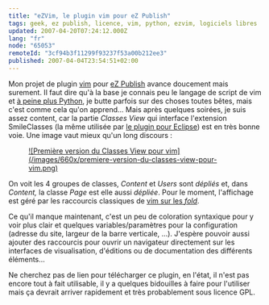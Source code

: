 ```yaml
---
title: "eZVim, le plugin vim pour eZ Publish"
tags: geek, ez publish, licence, vim, python, ezvim, logiciels libres
updated: 2007-04-20T07:24:12.000Z
lang: "fr"
node: "65053"
remoteId: "3cf94b3f11299f93237f53a00b212ee3"
published: 2007-04-04T23:54:51+02:00
---
```

 
Mon projet de plugin [vim]() pour [eZ Publish]() avance doucement mais surement. Il faut dire qu'à la base je connais peu le langage de script de vim et [à peine plus Python](/post/vers-un-plugin-ezvim), je butte parfois sur des choses toutes bêtes, mais c'est comme cela qu'on apprend... Mais après quelques soirées, je suis assez content, car la partie *Classes View* qui interface l'extension SmileClasses (la même utilisée par [le plugin pour Eclipse](http://smile-ez-plugin.sourceforge.net/)) est en très bonne voie. Une image vaut mieux qu'un long discours :

 


<figure class="object-center"><a href="/images/premiere-version-du-classes-view-pour-vim.png">![Première version du Classes View pour vim](/images/660x/premiere-version-du-classes-view-pour-vim.png)
</a></figure>




 
On voit les 4 groupes de classes, *Content* et *Users* sont *dépliés* et, dans *Content,* la classe *Page* est elle aussi *dépliée*. Pour le moment, l'affichage est géré par les raccourcis classiques de [vim sur les *fold*](http://www.vim.org/htmldoc/fold.html).

 
Ce qu'il manque maintenant, c'est un peu de coloration syntaxique pour y voir plus clair et quelques variables/paramètres pour la configuration (adresse du site, largeur de la barre verticale, ...). J'espère pouvoir aussi ajouter des raccourcis pour ouvrir un navigateur directement sur les interfaces de visualisation, d'éditions ou de documentation des différents éléments...

 
Ne cherchez pas de lien pour télécharger ce plugin, en l'état, il n'est pas encore tout à fait utilisable, il y a quelques bidouilles à faire pour l'utiliser mais ça devrait arriver rapidement et très probablement sous licence GPL.

